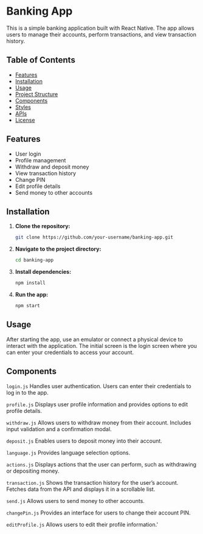 # Banking App

This is a simple banking application built with React Native. The app allows users to manage their accounts, perform transactions, and view transaction history.

## Table of Contents

- [Features](#features)
- [Installation](#installation)
- [Usage](#usage)
- [Project Structure](#project-structure)
- [Components](#components)
- [Styles](#styles)
- [APIs](#apis)
- [License](#license)

## Features

- User login
- Profile management
- Withdraw and deposit money
- View transaction history
- Change PIN
- Edit profile details
- Send money to other accounts

## Installation

1. **Clone the repository:**
   ```bash
   git clone https://github.com/your-username/banking-app.git

2. **Navigate to the project directory:**
   ```bash
   cd banking-app
3. **Install dependencies:**
    ```bash
   npm install
4. **Run the app:**
    ```bash
   npm start
## Usage
After starting the app, use an emulator or connect a physical device to interact with the application. The initial screen is the login screen where you can enter your credentials to access your account.
## Components
`login.js`
Handles user authentication. Users can enter their credentials to log in to the app.

`profile.js`
Displays user profile information and provides options to edit profile details.

`withdraw.js`
Allows users to withdraw money from their account. Includes input validation and a confirmation modal.

`deposit.js`
Enables users to deposit money into their account.

`language.js`
Provides language selection options.

`actions.js`
Displays actions that the user can perform, such as withdrawing or depositing money.

`transaction.js`
Shows the transaction history for the user’s account. Fetches data from the API and displays it in a scrollable list.

`send.js`
Allows users to send money to other accounts.

`changePin.js`
Provides an interface for users to change their account PIN.

`editProfile.js`
Allows users to edit their profile information.'

   
